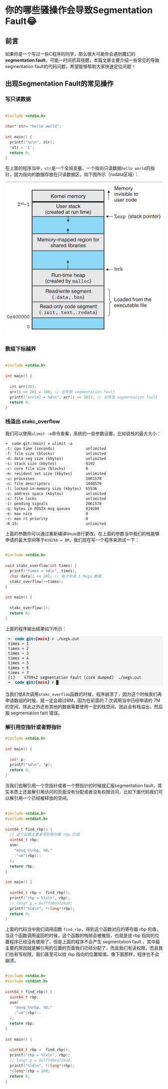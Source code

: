 # 你的哪些骚操作会导致Segmentation Fault😂

## 前言

如果你是一个写过一些C程序的同学，那么很大可能你会遇到魔幻的**segmentation fault**，可能一时间抓耳挠腮，本篇文章主要介绍一些常见的导致segmentation fault的代码问题，希望能够帮助大家快速定位问题！

## 出现Segmentation Fault的常见操作

### 写只读数据

```c

#include <stdio.h>

char* str= "hello world";

int main() {
  printf("%s\n", str);
  *str = '1';
  return 0;
}
```

在上面的程序当中，`str`是一个全局变量，一个指向只读数据`hello world`的指针，因为指向的数据存放在只读数据区，如下图所示（rodata区域）：

![03](../../images/programming/03.png)

### 数组下标越界

```c

#include <stdio.h>

int main() {

  int arr[10];
  arr[1 << 20] = 100; // 会导致 segmentation fault
  printf("arr[n] = %d\n", arr[1 << 20]); // 会导致 segmentation fault
  return 0;
}
```

### 栈溢出 stakc_overflow

我们可以使用`ulimit -a`命令查看，系统的一些参数设置，比如说栈的最大大小：

```shell
➜  code git:(main) ✗ ulimit -a
-t: cpu time (seconds)              unlimited
-f: file size (blocks)              unlimited
-d: data seg size (kbytes)          unlimited
-s: stack size (kbytes)             8192
-c: core file size (blocks)         0
-m: resident set size (kbytes)      unlimited
-u: processes                       2061578
-n: file descriptors                1048576
-l: locked-in-memory size (kbytes)  65536
-v: address space (kbytes)          unlimited
-x: file locks                      unlimited
-i: pending signals                 2061578
-q: bytes in POSIX msg queues       819200
-e: max nice                        0
-r: max rt priority                 0
-N 15:                              unlimited
```

上面的参数你可以通过重新编译linux进行更改。在上面的参数当中我们的栈能够申请的最大空间等于`8192kb = 8M`，我们现在写一个程序来测试一下：

```c

#include <stdio.h>

void stakc_overflow(int times) {
  printf("times = %d\n", times);
  char data[1 << 20]; // 每次申请 1 Mega 数据
  stakc_overflow(++times);
}

int main() {

  stakc_overflow(1);
  return 0;
}

```

上面的程序输出结果如下所示：

![03](../../images/programming/04.png)

当我们低8次调用`stakc_overflow`函数的时候，程序崩溃了，因为这个时候我们再申请数组的时候，就一定会超过8M，因为在前面的 7 次调用当中已经申请的 7M 的空间，除此之外还有其他的数据需要使用一定的栈空间，因此会有栈溢出，然后报 segmentation failt 错误。

### 解引用空指针或者野指针

```c
#include <stdio.h>

int main() {

  int* p; 
  printf("%d\n", *p);
  return 0;
}
```

当我们去解引用一个空指针或者一个野指针的时候就汇报segmentation fault，其实本质上还是解引用访问的页面没有分配或者没有权限访问，比如下面代码我们可以解引用一个已经被释放的空间。

```c

#include <stdio.h>
#include <stdint.h>

uint64_t find_rbp() {
  // 这个函数主要是得到寄存器 rbp 的值
  uint64_t rbp;
  asm(
    "movq %%rbp, %0;"
    :"=m"(rbp)::
  );
  return rbp;
}

int main() {

  uint64_t rbp =  find_rbp();
  printf("rbp = %lx\n", rbp);
  // long* p = 0x7ffd4ea724a0;
  printf("%ld\n", *(long*)rbp);
  return 0;
}
```

上面的代码当中我们调用函数 `find_rbp`，得到这个函数对应的寄存器 rbp 的值，当这个函数调用返回的时候，这个函数的栈帧会被摧毁，也就是说 rbp 指向的位置程序已经没有使用了，但是上面的程序不会产生 segmentation fault ，其中最主要的原因就是解引用的位置的页面我们已经分配了，而且我们有读权限，而且我们也有写权限，我们甚至可以给 rbp 指向的位置赋值，像下面那样，程序也不会崩溃。

```c

#include <stdio.h>
#include <stdint.h>

uint64_t find_rbp() {
  uint64_t rbp;
  asm(
    "movq %%rbp, %0;"
    :"=m"(rbp)::
  );
  return rbp;
}

int main() {

  uint64_t rbp =  find_rbp();
  printf("rbp = %lx\n", rbp);
  // long* p = 0x7ffd4ea724a0;
  printf("%ld\n", *(long*)rbp);
  *(long*)rbp = 100;
  return 0;
}
```

